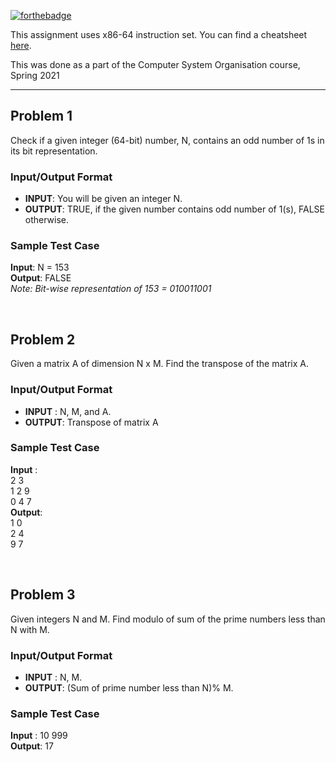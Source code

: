 [![forthebadge](https://forthebadge.com/images/badges/0-percent-optimized.svg)](https://forthebadge.com)

This assignment uses x86-64 instruction set. You can find a cheatsheet [here](https://github.com/aadilmehdis/Computer-System-Organisation-2020/tree/master/Resources/x86).

This was done as a part of the Computer System Organisation course, Spring 2021

---

## Problem 1

Check if a given integer (64-bit) number, N, contains an odd number of 1s in its bit representation.

### Input/Output Format
- **INPUT**: You will be given an integer N.
- **OUTPUT**: TRUE, if the given number contains odd number of 1(s), FALSE otherwise.

### Sample Test Case
**Input**: N = 153 \
**Output**: FALSE \
*Note: Bit-wise representation of 153 = 010011001*

<br>

## Problem 2

Given a matrix A of dimension N x M. Find the transpose of the matrix A.

### Input/Output Format
- **INPUT** : N, M, and A.
- **OUTPUT**: Transpose of matrix A

### Sample Test Case
**Input** : \
2 3 \
1 2 9 \
0 4 7 \
**Output**: \
1 0 \
2 4 \
9 7 

<br>

## Problem 3

Given integers N and M. Find modulo of sum of the prime numbers less than N with M.

### Input/Output Format
- **INPUT** : N, M.
- **OUTPUT**: (Sum of prime number less than N)% M.

### Sample Test Case
**Input** : 10 999 \
**Output**: 17